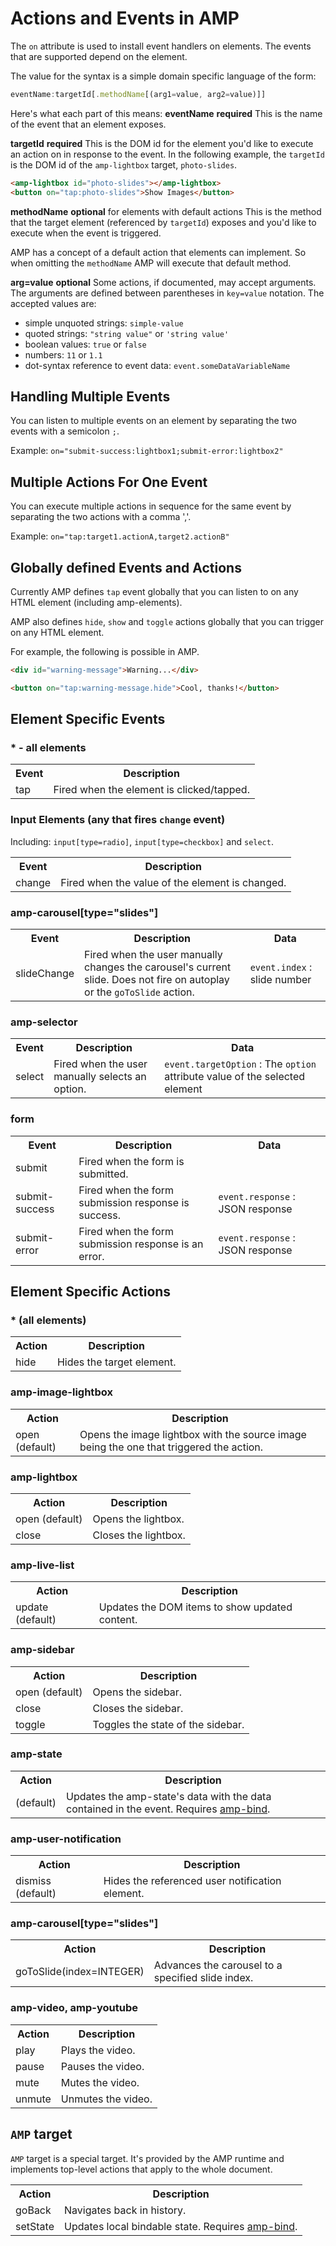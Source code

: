 <!---
Copyright 2016 The AMP HTML Authors. All Rights Reserved.

Licensed under the Apache License, Version 2.0 (the "License");
you may not use this file except in compliance with the License.
You may obtain a copy of the License at

      http://www.apache.org/licenses/LICENSE-2.0

Unless required by applicable law or agreed to in writing, software
distributed under the License is distributed on an "AS-IS" BASIS,
WITHOUT WARRANTIES OR CONDITIONS OF ANY KIND, either express or implied.
See the License for the specific language governing permissions and
limitations under the License.
-->

# Actions and Events in AMP

The `on` attribute is used to install event handlers on elements. The events that are supported depend on the element.

The value for the syntax is a simple domain specific language of the form:

```javascript
eventName:targetId[.methodName[(arg1=value, arg2=value)]]
```

Here's what each part of this means:
**eventName**
__required__
This is the name of the event that an element exposes.

**targetId**
__required__
This is the DOM id for the element you'd like to execute an action on in response to the event. In the following example, the `targetId` is the DOM id of the `amp-lightbox` target, `photo-slides`.

```html
<amp-lightbox id="photo-slides"></amp-lightbox>
<button on="tap:photo-slides">Show Images</button>
```

**methodName**
__optional__ for elements with default actions
This is the method that the target element (referenced by `targetId`) exposes and you'd like to execute when the event is triggered.

AMP has a concept of a default action that elements can implement. So when omitting the `methodName` AMP will execute that default method.

**arg=value**
__optional__
Some actions, if documented, may accept arguments. The arguments are defined between parentheses in `key=value` notation. The accepted values are:
 - simple unquoted strings: `simple-value`
 - quoted strings: `"string value"` or `'string value'`
 - boolean values: `true` or `false`
 - numbers: `11` or `1.1`
 - dot-syntax reference to event data: `event.someDataVariableName`

## Handling Multiple Events
You can listen to multiple events on an element by separating the two events with a semicolon `;`.

Example: `on="submit-success:lightbox1;submit-error:lightbox2"`


## Multiple Actions For One Event
You can execute multiple actions in sequence for the same event by separating the two actions with a comma ','.

Example: `on="tap:target1.actionA,target2.actionB"`


## Globally defined Events and Actions
Currently AMP defines `tap` event globally that you can listen to on any HTML element (including amp-elements).

AMP also defines `hide`, `show` and `toggle` actions globally that you can trigger on any HTML element.

For example, the following is possible in AMP.

```html
<div id="warning-message">Warning...</div>

<button on="tap:warning-message.hide">Cool, thanks!</button>
```

## Element Specific Events
### * - all elements
<table>
  <tr>
    <th>Event</th>
    <th>Description</th>
  </tr>
  <tr>
    <td>tap</td>
    <td>Fired when the element is clicked/tapped.</td>
  </tr>
</table>


### Input Elements (any that fires `change` event)

Including: `input[type=radio]`, `input[type=checkbox]` and `select`.

<table>
  <tr>
    <th>Event</th>
    <th>Description</th>
  </tr>
  <tr>
    <td>change</td>
    <td>Fired when the value of the element is changed.</td>
  </tr>
</table>


### amp-carousel[type="slides"]
<table>
  <tr>
    <th>Event</th>
    <th>Description</th>
    <th>Data</th>
  </tr>
  <tr>
    <td>slideChange</td>
    <td>Fired when the user manually changes the carousel's current slide. Does not fire on autoplay or the <code>goToSlide</code> action.</td>
    <td><code>event.index</code> : slide number</td>
  </tr>
</table>

### amp-selector
<table>
  <tr>
    <th>Event</th>
    <th>Description</th>
    <th>Data</th>
  </tr>
  <tr>
    <td>select</td>
    <td>Fired when the user manually selects an option.</td>
    <td><code>event.targetOption</code> : The <code>option</code> attribute value of the selected element</td>
  </tr>
</table>

### form
<table>
  <tr>
    <th>Event</th>
    <th>Description</th>
    <th>Data</th>
  </tr>
  <tr>
    <td>submit</td>
    <td>Fired when the form is submitted.</td>
    <td></td>
  </tr>
  <tr>
    <td>submit-success</td>
    <td>Fired when the form submission response is success.</td>
    <td><code>event.response</code> : JSON response</td>
  </tr>
  <tr>
    <td>submit-error</td>
    <td>Fired when the form submission response is an error.</td>
    <td><code>event.response</code> : JSON response</td>
  </tr>
</table>


## Element Specific Actions
### * (all elements)
<table>
  <tr>
    <th>Action</th>
    <th>Description</th>
  </tr>
  <tr>
    <td>hide</td>
    <td>Hides the target element.</td>
  </tr>
</table>

### amp-image-lightbox
<table>
  <tr>
    <th>Action</th>
    <th>Description</th>
  </tr>
  <tr>
    <td>open (default)</td>
    <td>Opens the image lightbox with the source image being the one that triggered the action.</td>
  </tr>
</table>

### amp-lightbox
<table>
  <tr>
    <th>Action</th>
    <th>Description</th>
  </tr>
  <tr>
    <td>open (default)</td>
    <td>Opens the lightbox.</td>
  </tr>
  <tr>
    <td>close</td>
    <td>Closes the lightbox.</td>
  </tr>
</table>

### amp-live-list
<table>
  <tr>
    <th>Action</th>
    <th>Description</th>
  </tr>
  <tr>
    <td>update (default)</td>
    <td>Updates the DOM items to show updated content.</td>
  </tr>
</table>

### amp-sidebar
<table>
  <tr>
    <th>Action</th>
    <th>Description</th>
  </tr>
  <tr>
    <td>open (default)</td>
    <td>Opens the sidebar.</td>
  </tr>
  <tr>
    <td>close</td>
    <td>Closes the sidebar.</td>
  </tr>
  <tr>
    <td>toggle</td>
    <td>Toggles the state of the sidebar.</td>
  </tr>
</table>

### amp-state
<table>
  <tr>
    <th>Action</th>
    <th>Description</th>
  </tr>
  <tr>
    <td>(default)</td>
    <td>Updates the amp-state's data with the data contained in the event. Requires
      <a href="../extensions/amp-bind/amp-bind.md">amp-bind</a>.
    </td>
  </tr>
</table>

### amp-user-notification
<table>
  <tr>
    <th>Action</th>
    <th>Description</th>
  </tr>
  <tr>
    <td>dismiss (default)</td>
    <td>Hides the referenced user notification element.</td>
  </tr>
</table>

### amp-carousel[type="slides"]
<table>
  <tr>
    <th>Action</th>
    <th>Description</th>
  </tr>
  <tr>
    <td>goToSlide(index=INTEGER)</td>
    <td>Advances the carousel to a specified slide index.</td>
  </tr>
</table>

### amp-video, amp-youtube
<table>
  <tr>
    <th>Action</th>
    <th>Description</th>
  </tr>
  <tr>
    <td>play</td>
    <td>Plays the video.</td>
  </tr>
  <tr>
    <td>pause</td>
    <td>Pauses the video.</td>
  </tr>
  <tr>
    <td>mute</td>
    <td>Mutes the video.</td>
  </tr>
  <tr>
    <td>unmute</td>
    <td>Unmutes the video.</td>
  </tr>
</table>

## `AMP` target

`AMP` target is a special target. It's provided by the AMP runtime and implements top-level
actions that apply to the whole document.

<table>
  <tr>
    <th>Action</th>
    <th>Description</th>
  </tr>
  <tr>
    <td>goBack</td>
    <td>Navigates back in history.</td>
  </tr>
  <tr>
    <td>setState</td>
    <td>Updates local bindable state. Requires <a href="../extensions/amp-bind/amp-bind.md">amp-bind</a>.</td>
  </tr>
</table>
